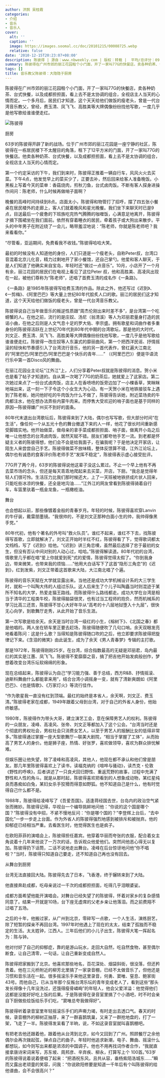 ```yaml
---
author: 洪鹄 吴桂霞
categories:
- 介绍
- 音乐
- 音乐人
cover:
  alt: ''
  caption: ''
  image: https://images.soomal.cc/doc/20101215/00008725.webp
  relative: false
date: '2010-12-15T20:23:07+08:00'
description: 陈彼得 | 源自：www.nbweekly.com | 版权：转载 |  平均/总评分：09.68/184
summary: 陈彼得在广州市郊的丽江花园租个小门面，开了一家叫77G的快餐店，卖各种奶茶、台式快餐，以及成都担担面，看上去不是太协调的组合，全视店主人当天的心情而定。一个多月后，居民们才知道，这个天天给他们做饭的瘦老头，曾是一代台湾音乐教父，曾经，费玉清、凤飞飞、高胜美等大牌偶像纷纷找他写歌，一度几乎是他写歌给谁谁便走红
tags: []
title: 音乐教父陈彼得：大隐隐于厨房
---
```


陈彼得在广州市郊的丽江花园租个小门面，开了一家叫77G的快餐店，卖各种奶茶、台式快餐，以及成都担担面，看上去不是太协调的组合，全视店主人当天的心情而定。一个多月后，居民们才知道，这个天天给他们做饭的瘦老头，曾是一代台湾音乐教父，曾经，费玉清、凤飞飞、高胜美等大牌偶像纷纷找他写歌，一度几乎是他写歌给谁谁便走红。



![陈彼得](https://images.soomal.cc/doc/20101215/00008725.webp)



厨房



63岁的陈彼得开辟了新的战场。位于广州市郊的丽江花园是一座宁静的社区，陈彼得在一栋居民楼下不太醒目的角落，租下了12平方米的门面，开了一家叫77G的快餐店。他卖各种奶茶、台式快餐，以及成都担担面，看上去不是太协调的组合，全视店主人当天的心情而定。



第一个约定采访的下午，我们到来时，陈彼得正推着一辆自行车，风风火火去买菜。下午4点，他发觉早上的菜买少了，正要去补，然后回来给客人准备晚饭。小黑板上写着今天的菜单：香菇烧肉，煎秋刀鱼，台式卤肉饭。不断有客人探身进操作间问：陈老师，什么时候再做哨子面啊？



晚餐的高峰时间持续到8点。店面太小，陈彼得和物管打了招呼，摆了四五张小餐桌在居民楼外的走廊上，客人们就着晚风和星光晚餐。我们坐下来聊天时已是9点，目送最后一个疲惫的下班族吃完热气腾腾的咖喱饭，心满意足地离开，陈彼得才摘下围裙坐在我们面前。依然有穿着睡衣的居民，牵着孩子或大狗出来散步。平头的中年男子在附近绕了一会儿，略带羞涩地说：“陈老师，你就是陈老师吧？我来看看你。”



“尽管看，亚运期间，免费看我不收钱。”陈彼得哈哈大笑。



最初的时候没有人知道他的身份，人们只道是一个瘦老头，自称Peter叔，台湾口音混着北京儿化音，精力过剩地开了家小餐馆，还自己掌勺。他爱和客人聊天，于是人们知道了他确实来自宝岛，年轻时还“做过一点音乐”。10月，小店开了一个月有余，丽江花园的居民们在电视上看见了这位Peter 叔，他和高胜美、高凌风出现在一起，被他们尊称为“陈老师”，还唱了首费玉清的成名作《一条路》。



《一条路》是1985年陈彼得写给费玉清的作品。除此之外，他还写过《迟到》、《一剪梅》、《阿里巴巴》等大量上世纪80年代脍炙人口的歌。丽江的居民们这才知道，这个天天给他们做饭的瘦老头，曾是一代台湾音乐教父。



陈彼得说自己当年做音乐的叛逆性质跟“周杰伦刚出来时差不多”，是台湾第一个吃螃蟹的人。在他之前，流行的是庄奴、汤尼（翁清溪）等人为邓丽君量身打造的民谣小曲，在他之后则是人文气息十足的罗大佑、李宗盛。拥有歌星和词曲作者多重身份的陈彼得活跃在上世纪70年代到80年代中期的台湾歌坛，那是他的大时代，刘文正、费玉清、凤飞飞、高胜美等大牌偶像纷纷找他写歌，一度几乎是他写歌给谁谁便走红。陈彼得一改庄奴等人东瀛式的靡丽曲风，第一个把西洋民谣、抒情摇滚的轻快和节奏感引入了台湾流行音乐，他的另一首代表作，曾红遍大江南北的“阿里巴巴/阿里巴巴/阿里巴巴是个快乐的青年……” （《阿里巴巴》）便是华语流行乐中第一首Disco风的舞曲。



在丽江花园业主论坛“江外江”上，人们分享着Peter叔就是陈彼得的消息。贺小米也是看了帖子才知道的。自从第一次喝了77G的奶茶后，她就爱上了这家店。第二次她过来点了一份台式卤肉饭，店主人在香喷喷的饭旁边加了一小棵香草，笑眯眯地端出来，这一刻一下子令这个小女生大为心动。有一天贺小米在地铁接驳车上遇到了陈老板，她问他好吃的牛肉饭为什么不做了，陈彼得告诉她，附近菜场卖的牛肉都注水，他在想办法弄些内蒙牛肉来。而停售大受欢迎的哨子面也是基于同样的原因―陈彼得嫌广州买不到好的面条。



80年代末退出台湾歌坛后，陈彼得来到了大陆，偶尔也写写歌，但大部分时间“在生活”，像任何一个从五光十色的舞台撤退下来的人一样，他花了很长时间重新感受脚踏实地。他开始做菜，做母亲的拿手菜成都担担面、哨子面，做离开小岛之后唯一让他想念的台湾卤肉饭，居然天赋不错。朋友们都夸他手艺一流。到老都是怀疑主义者的陈彼得想，他们会不会是给我面子，在骗我呢？于是他决定开家店，让陌生人来尝尝自己手艺。陈彼得做菜不放味精，整体反馈算不错，江外江论坛上，偶尔也有诚恳的食客评价陈老师手艺“发挥不稳定”，陈彼得表示虚心接受批评。



77G开了两个月，63岁的陈彼得说他这辈子没这么累过。不止一个早上他有不再去菜市场的念头，但还是每天乖乖地爬起来去买菜，开店，下厨。“我总是觉得年轻人们很可怜。生活压力比我们那时候还大，上了一天班被地铁挤成片状人回来，只能吃些冰凉的快餐，还全是地沟油……”江外江的网友曾看到陈彼得骑着自行车，车篮里驮着一瓶金龙鱼，一瓶橄榄油。



舞台



也会想起以前，那些像镀着金般的青春岁月。年轻的时候，陈彼得喜欢穿Lanvin的牛仔装，戴雷朋墨镜。“我很帅的，不是刘文正那种白面小生的帅，我帅得像黑手党。”



80年代初，他有个著名的外号叫“救火队员”。谁红不起来，谁红不下去，找陈彼得写首歌，立即就解决了。刘文正开始时半红不红，陈彼得看了下，觉得歌词都太文绉绉，写了《迟到》给他。“《迟到》讲三角恋噢，虽然最后选择了忠于最初的女生，但没有否认中间对别的人动心过，哈哈。”陈彼得解读道。80年代初的台湾，情歌里几乎都在唱“爱上你就爱到死”式的爱情，陈彼得觉得太假了。“你到我身边，带来微笑，也带来我的烦恼……”他用大白话写下了这首“隐形三角恋”的《迟到》，红到发紫，刘文正带着这首歌来大陆，大江南北唱了个遍。



陈彼得的音乐天赋在大学就显露出来。当他还是成功大学机械设计系的大三学生时，就和一个叫陶大伟的人组过乐队。这人后来生了个儿子叫陶矗当时则混迹于某所不知名的大学，热爱走猫王路线。而陈彼得什么路线都走。成功大学在台湾是相当于清华的工程类牛校，陈彼得脑袋很灵，也有过当工程师的抱负，然而机械系的学习比高三还苦，陈彼得不甘心大好年华从“高考的十八层地狱堕入十九层”，很快无心向学，到歌舞厅走秀，从此开始了音乐生涯。



第一次写歌是给余天。余天是当时台湾一级红的小生，《榕树下》、《北国之春》都是他唱的。两人坐在轿车里正要去赶场，陈彼得随便吹了几句口哨。余天双眼发亮地看着陈问：这是什么歌？当得知是陈彼得随口吹的之后，他立即要求陈彼得把旋律记下来。《含泪的微笑》由此诞生，成为了余天《男人青春梦》专辑的主打歌。



那是1972年，陈彼得刚刚25岁。在台湾，综合指数最高的无疑是邓丽君，岛内最红的其实是江蕙、凤飞飞。陈彼得不爱靡靡之音，搞了把吉他开始发疯般创作，梦想着改变台湾乐坛软绵绵的形象。



现在总结起来，陈彼得认为自己“学习能力强、善于总结，西方R&B、抒情摇滚、迪斯科舞曲什么都能拿来用”，结合台湾小调摇身一变，就有了清新爽朗如《阿里巴巴》、《也是情歌》、《万家灯火》等流行佳作。



“作为歌星我一直没有红到顶端。最红的始终是本省人，余天啊，刘文正、费玉清。”陈彼得老家在成都，1949年跟着父母到台湾，对于自己的外省人身份，他始终敏感。



1980年，陈彼得作为带头大哥，建立演艺工会，意在保障男艺人的权利。陈彼得的一众朋友，凌峰、高凌风、张帝、刘文正等都加入了这个公会。“台湾当时还是个彻底的男权社会，男权社会只消费女艺人，以至于男艺人的报酬比女的低得非常多。”陈彼得通过掌握一座大型歌舞厅―联美大剧院，“相当于掌握了工体”，从而抬高了男艺人的身价。他是狮子座，热情、好张罗，喜欢做领导，喜欢为群众排忧解难。



但娱乐圈让他失望，除了凌峰和高凌风，其他人，他现在都不承认和他们曾是朋友。那几年里陈彼得喜欢上了读书，读福克纳的《喧哗与骚动》，读杰克・伦敦《野性的呼唤》，后者讲述了一只良犬回归野性、重返荒野的故事，过程中充满了野性和人性的角斗。就是从那时起，陈彼得喜欢把看到的人想象成动物，某红星纯良而愚痴如白兔，某妇女杀手狡猾而得意如野狐。他不知道自己是什么，他有时觉得自己什么都不是。



1988年，陈彼得给凌峰写了《吾爱吾国》。适逢蒋经国去世，台岛内的政治空气紧张而微妙。陈彼得记得，华视台一个编导挑衅地问他：“你说的这个国是哪个国？”陈彼得没有中招，不紧不慢地反问：“你是哪个国的？”李登辉上台后，“去中国化”一步一步走上台面。作为外省人的陈彼得强烈地感到被排斥和被抛弃。他的抑郁症已经相当严重。去看医生时，他觉得医生也是疯子。



在欧阳菲菲的演唱会上，陈彼得担任嘉宾。他穿着华丽而夸张的衣服，配合着女主角说着十几年来他说了一万次的话，告诉观众他爱他们。突然间他恶心得无以复加。陈彼得扔下话筒，二话不说地走出舞台。凌峰在后台惊讶地问他“你不唱啦？”当时，陈彼得只知道自己要走，还不知道自己再也没有回去。



从舞台到厨房



台湾无法直接回大陆。陈彼得先去了日本，飞香港，终于辗转来到了大陆。



他直接奔赴成都，吃母亲说过一千次的成都担担面，吃得几乎泪眼婆娑。



成都方面希望他能开演唱会。对舞台已经失望了的陈彼得，怀着对家乡的复杂感情同意了。结果一开就是10场，台下座无虚席的父老乡亲让他落泪。而之前费翔不过唱了五场。



之后的十年，他搬过家，从广州到北京，零碎写一点歌，一个人生活，演练厨艺，除了短暂的探亲不再回台湾。1997年时他遇上了现在的太太，结束了孤独而不稳定的生活。太太姓钟，江西人。三年后他们的小儿子出生，陈彼得大笔一挥起名为：陈与钟。



他对付好了自己的抑郁症，靠的是游山玩水，走回大自然，吃自然食物，甚至偶尔断食，让自己清零，一句话，让自己重新变成自然人。



陈彼得把家搬到了北京。他喜欢那些地名，百花深处、烟袋斜街，很没落，但还矜贵着。他在三元桥附近的柳芳北里搞了一家录音棚，已经不太做音乐了，但他还是习惯和音乐活在一起。很多摇滚乐手来他这里录音，何勇、窦唯、窒息、鲍家街43号。而他自己，已从当年那个反叛台湾乐坛的青年变成老人了，看到这些“那头发长得像十几年没洗过，还饿得瘦骨嶙峋”的年轻人，他会父爱洋溢：他觉得他们这都是没能好好吃上饭的后果。于是陈彼得在录音室里搞了个小酒吧，时不时会亲自下厨做些烩饭给乐手们吃，“窦唯总夸我做得好”。



陈彼得听着录音室里年轻摇滚乐手们的声嘶力竭，有时走出去透口气。春天的时候，录音棚外的柳树正抽芽，来了一群喜鹊筑巢，又来了一群抢地盘的，打了一架，飞走了一半。陈彼得发呆看了半晌，说，不如这录音室就叫喜鹊棚吧。



有把老吉他还跟着他，跟着他从台湾到北京，如今又回到了广州。照顾餐厅之余他偶尔会再次拨起弦，弹点自己的曲子。年轻时他追求新潮，电子、舞曲、摇滚什么都想玩，如今则写出来都是浓浓的中国调子。他也不用再找词作者合作，“我就直接拿唐诗宋词来写，苏东坡、周邦彦、辛弃疾、柳永，打算写上个 100首。”63岁的陈彼得说着说着便唱了起来：“把酒祝东风，且共从容，垂杨紫陌洛城东……”瞬而又露出老顽童的笑容，问我：“你说欧阳修要是知道一千年后有个叫陈彼得的给他谱曲，会不会很高兴？”